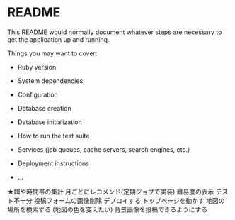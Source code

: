 # README

This README would normally document whatever steps are necessary to get the
application up and running.

Things you may want to cover:

* Ruby version

* System dependencies

* Configuration

* Database creation

* Database initialization

* How to run the test suite

* Services (job queues, cache servers, search engines, etc.)

* Deployment instructions

* ...


★餌や時間帯の集計
月ごとにレコメンド(定期ジョブで実装)
難易度の表示
テスト不十分
投稿フォームの画像削除
デプロイする
トップページを動かす
地図の場所を検索する
(地図の色を変えたい)
背景画像を投稿できるようにする



   